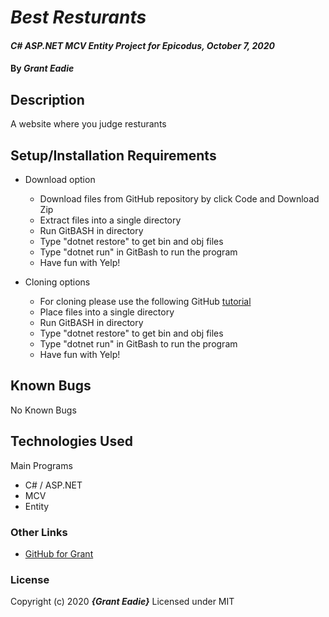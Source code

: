# _Best Resturants_

#### _C# ASP.NET MCV Entity Project for Epicodus, October 7, 2020_

#### By _**Grant Eadie**_

## Description

A website where you judge resturants

## Setup/Installation Requirements

- Download option

  - Download files from GitHub repository by click Code and Download Zip
  - Extract files into a single directory
  - Run GitBASH in directory
  - Type "dotnet restore" to get bin and obj files
  - Type "dotnet run" in GitBash to run the program
  - Have fun with Yelp!

- Cloning options
  - For cloning please use the following GitHub [tutorial](https://docs.github.com/en/enterprise/2.16/user/github/creating-cloning-and-archiving-repositories/cloning-a-repository)
  - Place files into a single directory
  - Run GitBASH in directory
  - Type "dotnet restore" to get bin and obj files
  - Type "dotnet run" in GitBash to run the program
  - Have fun with Yelp!

## Known Bugs

No Known Bugs

## Technologies Used

Main Programs

- C# / ASP.NET
- MCV
- Entity

### Other Links

- [GitHub for Grant](https://github.com/granteadie)

### License

Copyright (c) 2020 **_{Grant Eadie}_**
Licensed under MIT
